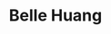 ---
layout: post
title: Belle Huang
school: NYU
major: Major?
image: https://static.squarespace.com/static/50354720c4aa2d2d3150d3d8/t/523b09aee4b036d018930d3d/1379600815051/Belle%20Huang.jpg?format=300w
position: DesignDays
positionURL: http://www.techatnyu.org/position
now: ChatID
nowURL: http://www.google.com
twitter: nwhistles
email: t@NYU email?
graduate: 2014
weight: 14
---